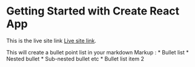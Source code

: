 # Getting Started with Create React App

This is the live site link [Live site link](https://github.com/facebook/create-react-app).

 This will create a bullet point list in your markdown
 Markup : * Bullet list
              * Nested bullet
                  * Sub-nested bullet etc
          * Bullet list item 2